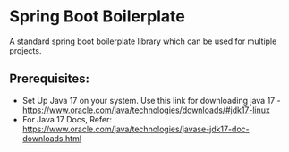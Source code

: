 # Spring Boot Boilerplate
A standard spring boot boilerplate library which can be used for multiple projects.

 ## Prerequisites:
 * Set Up Java 17 on your system. Use this link for downloading java 17 - https://www.oracle.com/java/technologies/downloads/#jdk17-linux
 * For Java 17 Docs, Refer: https://www.oracle.com/java/technologies/javase-jdk17-doc-downloads.html
